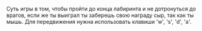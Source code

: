 Суть игры в том, чтобы пройти  до конца лабиринта и не дотронуться до врагов, если же ты выиграл ты заберешь свою награду сыр, так как ты мышь. Для передвижения нужна использовать клавиши 'w', 's', 'd', 'a'.
